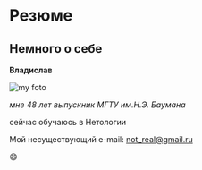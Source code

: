 # Резюме

**Немного о себе**
---
**Владислав**

![my foto](https://yt3.googleusercontent.com/ytc/AIdro_nHSdklOGQrkegRfhQSJu5BONtoKStlsSlVv6_wT0SKlw=s900-c-k-c0x00ffffff-no-rj)

_мне 48 лет_
_выпускник МГТУ им.Н.Э. Баумана_

сейчас обучаюсь в Нетологии

Мой несуществующий e-mail:
<not_real@gmail.ru>

:smile:

